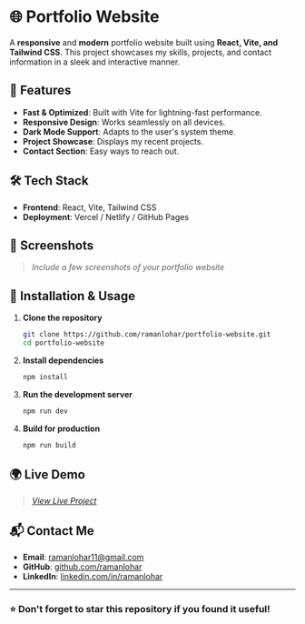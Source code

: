 # 🌐 Portfolio Website

A **responsive** and **modern** portfolio website built using **React, Vite, and Tailwind CSS**. This project showcases my skills, projects, and contact information in a sleek and interactive manner.

## 🚀 Features
- **Fast & Optimized**: Built with Vite for lightning-fast performance.
- **Responsive Design**: Works seamlessly on all devices.
- **Dark Mode Support**: Adapts to the user's system theme.
- **Project Showcase**: Displays my recent projects.
- **Contact Section**: Easy ways to reach out.

## 🛠️ Tech Stack
- **Frontend**: React, Vite, Tailwind CSS
- **Deployment**: Vercel / Netlify / GitHub Pages

## 📸 Screenshots
> _Include a few screenshots of your portfolio website_

## 📂 Installation & Usage

1. **Clone the repository**
   ```sh
   git clone https://github.com/ramanlohar/portfolio-website.git
   cd portfolio-website
   ```
2. **Install dependencies**
   ```sh
   npm install
   ```
3. **Run the development server**
   ```sh
   npm run dev
   ```
4. **Build for production**
   ```sh
   npm run build
   ```

## 🌍 Live Demo
> _[View Live Project](https://your-portfolio-link.com)_

## 📬 Contact Me
- **Email**: [ramanlohar11@gmail.com](mailto:ramanlohar11@gmail.com)
- **GitHub**: [github.com/ramanlohar](https://github.com/ramanlohar)
- **LinkedIn**: [linkedin.com/in/ramanlohar](https://linkedin.com/in/ramanlohar)

---
### ⭐ Don't forget to star this repository if you found it useful!

